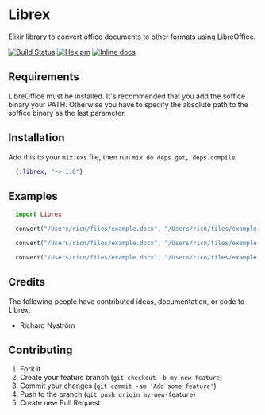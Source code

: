 Librex
======

Elixir library to convert office documents to other formats using LibreOffice.

[![Build Status](https://travis-ci.org/ricn/librex.png?branch=master)](https://travis-ci.org/ricn/librex)
[![Hex.pm](https://img.shields.io/hexpm/v/librex.svg)](https://hex.pm/packages/librex)
[![Inline docs](http://inch-ci.org/github/ricn/librex.svg?branch=master)](http://inch-ci.org/github/ricn/librex)

## Requirements

LibreOffice must be installed. It's recommended that you add the soffice binary your PATH. Otherwise you have to specify the
absolute path to the soffice binary as the last parameter.

## Installation

Add this to your `mix.exs` file, then run `mix do deps.get, deps.compile`:

```elixir
  {:librex, "~> 1.0"}
```

## Examples
```elixir
  import Librex

  convert("/Users/ricn/files/example.docx", "/Users/ricn/files/example.pdf")

  convert("/Users/ricn/files/example.docx", "/Users/ricn/files/example.odt")

  convert("/Users/ricn/files/example.docx", "/Users/ricn/files/example.pdf", "/path_to/soffice")
```

## Credits

The following people have contributed ideas, documentation, or code to Librex:

* Richard Nyström

## Contributing

1. Fork it
2. Create your feature branch (`git checkout -b my-new-feature`)
3. Commit your changes (`git commit -am 'Add some feature'`)
4. Push to the branch (`git push origin my-new-feature`)
5. Create new Pull Request
